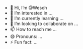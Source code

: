 - 👋 Hi, I’m @Wesoh
- 👀 I’m interested in ...
- 🌱 I’m currently learning ...
- 💞️ I’m looking to collaborate on ...
- 📫 How to reach me ...
- 😄 Pronouns: ...
- ⚡ Fun fact: ...

<!---
Wesoh/Wesoh is a ✨ special ✨ repository because its `README.md` (this file) appears on your GitHub profile.
You can click the Preview link to take a look at your changes.
--->
